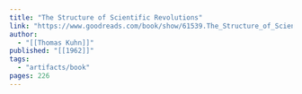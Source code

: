 ```yaml
---
title: "The Structure of Scientific Revolutions"
link: "https://www.goodreads.com/book/show/61539.The_Structure_of_Scientific_Revolutions"
author:
  - "[[Thomas Kuhn]]"
published: "[[1962]]"
tags:
  - "artifacts/book"
pages: 226
---
```


